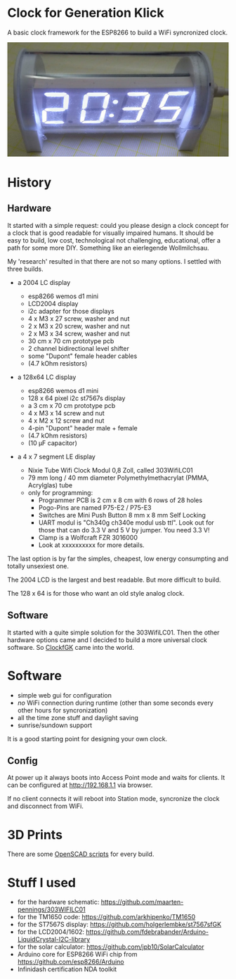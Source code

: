 # Clock for Generation Klick

A basic clock framework for the ESP8266 to build a WiFi syncronized clock.

![](https://github.com/holgerlembke/ClockfGK/blob/main/img/303WifiLC01f.jpg?raw=true)

# History

## Hardware

It started with a simple request: could you please design a clock concept for a clock that is good readable for visually impaired humans. It should be easy to build, low cost, technological not challenging, educational, offer a path for some more DIY. Something like an eierlegende Wollmilchsau.

My 'research' resulted in that there are not so many options. I settled with three builds.

- a 2004 LC display
    - esp8266 wemos d1 mini
    - LCD2004 display
    - i2c adapter for those displays
    - 4 x M3 x 27 screw, washer and nut
    - 2 x M3 x 20 screw, washer and nut
    - 2 x M3 x 34 screw, washer and nut
    - 30 cm x 70 cm prototype pcb
    - 2 channel bidirectional level shifter
    - some "Dupont" female header cables
    - (4.7 kOhm resistors)

- a 128x64 LC display
    - esp8266 wemos d1 mini
    - 128 x 64 pixel i2c st7567s display
    - a 3 cm x 70 cm prototype pcb
    - 4 x M3 x 14 screw and nut
    - 4 x M2 x 12 screw and nut
    - 4-pin "Dupont" header male + female
    - (4.7 kOhm resistors)
    - (10 µF capacitor)

- a 4 x 7 segment LE display
    - Nixie Tube Wifi Clock Modul 0,8 Zoll, called 303WifiLC01
    - 79 mm long / 40 mm diameter Polymethylmethacrylat (PMMA, Acrylglas) tube
    - only for programming:
        - Programmer PCB is 2 cm x 8 cm with 6 rows of 28 holes
        - Pogo-Pins are named P75-E2 / P75-E3
        - Switches are Mini Push Button 8 mm x 8 mm Self Locking
        - UART modul is "Ch340g ch340e modul usb ttl". Look out for those that can do 3.3 V and 5 V by jumper. You need 3.3 V!
        - Clamp is a Wolfcraft FZR 3016000
        - Look at xxxxxxxxxx for more details.

The last option is by far the simples, cheapest, low energy consumpting and totally unsexiest one. 

The 2004 LCD is the largest and best readable. But more difficult to build.

The 128 x 64 is for those who want an old style analog clock.


## Software

It started with a quite simple solution for the 303WifiLC01. Then the other hardware options came and
I decided to build a more universal clock software. So [ClockfGK](ClockfGK) came into the world.


# Software

- simple web gui for configuration
- *no* WiFi connection during runtime (other than some seconds every other hours for syncronization)
- all the time zone stuff and daylight saving
- sunrise/sundown support

It is a good starting point for designing your own clock.

## Config

At power up it always boots into Access Point mode and waits for clients. It can be configured
at http://192.168.1.1 via browser.

If no client connects it will reboot into Station mode, syncronize the clock and disconnect from WiFi.

# 3D Prints

There are some [OpenSCAD scripts](https://github.com/holgerlembke/ClockfGK/tree/ac29433762eaf7056e2b7ff82b6c3bd173d91447/3d%20prints) for every build.



# Stuff I used

* for the hardware schematic: https://github.com/maarten-pennings/303WIFILC01
* for the TM1650 code: https://github.com/arkhipenko/TM1650
* for the ST7567S display: https://github.com/holgerlembke/st7567sfGK
* for the LCD2004/1602: https://github.com/fdebrabander/Arduino-LiquidCrystal-I2C-library
* for the solar calculator: https://github.com/jpb10/SolarCalculator 
* Arduino core for ESP8266 WiFi chip from https://github.com/esp8266/Arduino
* Infinidash certification NDA toolkit
